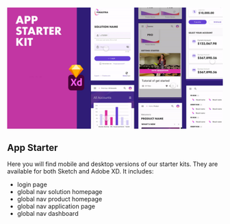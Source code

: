 ![Image Finastra App Starter Kit](/02%20-%20Create/02%20-%20App%20Starter/starter_thumb.jpg)
## App Starter

Here you will find mobile and desktop versions of our starter kits.
They are available for both Sketch and Adobe XD.
It includes:
- login page
- global nav solution homepage
- global nav product homepage
- global nav application page
- global nav dashboard
